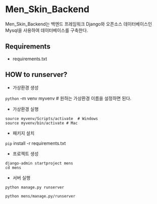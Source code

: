 # Men_Skin_Backend

Men_Skin_Backend는 백엔드 프레임워크 Django와
오픈소스 데이터베이스인 Mysql을 사용하여 데이터베이스를 구축한다.


## Requirements

- requirements.txt

## HOW to runserver?

- 가상환경 생성




`python` -m venv myvenv # 원하는 가상환경 이름을 설정하면 된다.



- 가상환경 실행

```shell
source myvenv/Scripts/activate  # Windows
source myvenv/bin/activate # Mac
```

- 패키지 설치


`pip` install -r requirements.txt



- 프로젝트 생성

```shell
django-admin startproject mens
cd mens
```

- 서버 실행

```
python manage.py runserver

python mens/manage.py/runserver
```

